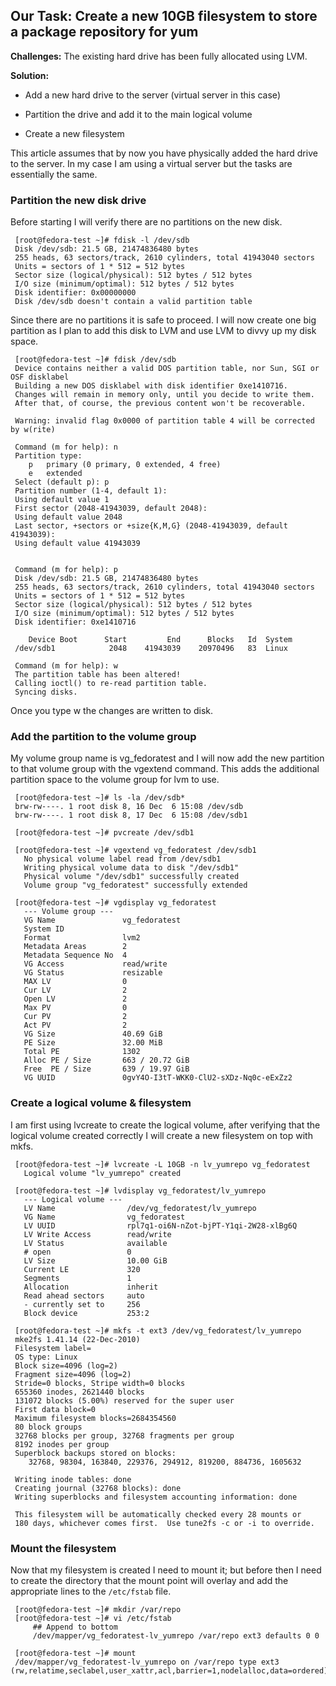 
## **Our Task:** Create a new 10GB filesystem to store a package repository for yum


**Challenges:** The existing hard drive has been fully allocated using LVM.

**Solution:**
	
  * Add a new hard drive to the server (virtual server in this case)
	
  * Partition the drive and add it to the main logical volume
	
  * Create a new filesystem

This article assumes that by now you have physically added the hard drive to the server. In my case I am using a virtual server but the tasks are essentially the same.

### Partition the new disk drive

Before starting I will verify there are no partitions on the new disk.
     
     [root@fedora-test ~]# fdisk -l /dev/sdb 
     Disk /dev/sdb: 21.5 GB, 21474836480 bytes
     255 heads, 63 sectors/track, 2610 cylinders, total 41943040 sectors
     Units = sectors of 1 * 512 = 512 bytes
     Sector size (logical/physical): 512 bytes / 512 bytes
     I/O size (minimum/optimal): 512 bytes / 512 bytes
     Disk identifier: 0x00000000
     Disk /dev/sdb doesn't contain a valid partition table

Since there are no partitions it is safe to proceed. I will now create one big partition as I plan to add this disk to LVM and use LVM to divvy up my disk space.
     
     [root@fedora-test ~]# fdisk /dev/sdb
     Device contains neither a valid DOS partition table, nor Sun, SGI or OSF disklabel
     Building a new DOS disklabel with disk identifier 0xe1410716.
     Changes will remain in memory only, until you decide to write them.
     After that, of course, the previous content won't be recoverable.
     
     Warning: invalid flag 0x0000 of partition table 4 will be corrected by w(rite)
     
     Command (m for help): n
     Partition type:
        p   primary (0 primary, 0 extended, 4 free)
        e   extended
     Select (default p): p
     Partition number (1-4, default 1):
     Using default value 1
     First sector (2048-41943039, default 2048):
     Using default value 2048
     Last sector, +sectors or +size{K,M,G} (2048-41943039, default 41943039):
     Using default value 41943039

     
     Command (m for help): p
     Disk /dev/sdb: 21.5 GB, 21474836480 bytes
     255 heads, 63 sectors/track, 2610 cylinders, total 41943040 sectors
     Units = sectors of 1 * 512 = 512 bytes
     Sector size (logical/physical): 512 bytes / 512 bytes
     I/O size (minimum/optimal): 512 bytes / 512 bytes
     Disk identifier: 0xe1410716
     
        Device Boot      Start         End      Blocks   Id  System
     /dev/sdb1            2048    41943039    20970496   83  Linux
     
     Command (m for help): w
     The partition table has been altered!
     Calling ioctl() to re-read partition table.
     Syncing disks.

Once you type w the changes are written to disk.

### Add the partition to the volume group

My volume group name is vg_fedoratest and I will now add the new partition to that volume group with the vgextend command. This adds the additional partition space to the volume group for lvm to use.

     [root@fedora-test ~]# ls -la /dev/sdb*
     brw-rw----. 1 root disk 8, 16 Dec  6 15:08 /dev/sdb
     brw-rw----. 1 root disk 8, 17 Dec  6 15:08 /dev/sdb1

     [root@fedora-test ~]# pvcreate /dev/sdb1

     [root@fedora-test ~]# vgextend vg_fedoratest /dev/sdb1
       No physical volume label read from /dev/sdb1
       Writing physical volume data to disk "/dev/sdb1"
       Physical volume "/dev/sdb1" successfully created
       Volume group "vg_fedoratest" successfully extended

     [root@fedora-test ~]# vgdisplay vg_fedoratest
       --- Volume group ---
       VG Name               vg_fedoratest
       System ID
       Format                lvm2
       Metadata Areas        2
       Metadata Sequence No  4
       VG Access             read/write
       VG Status             resizable
       MAX LV                0
       Cur LV                2
       Open LV               2
       Max PV                0
       Cur PV                2
       Act PV                2
       VG Size               40.69 GiB
       PE Size               32.00 MiB
       Total PE              1302
       Alloc PE / Size       663 / 20.72 GiB
       Free  PE / Size       639 / 19.97 GiB
       VG UUID               0gvY4O-I3tT-WKK0-ClU2-sXDz-Nq0c-eExZz2

### Create a logical volume & filesystem

I am first using lvcreate to create the logical volume, after verifying that the logical volume created correctly I will create a new filesystem on top with mkfs.
     
     [root@fedora-test ~]# lvcreate -L 10GB -n lv_yumrepo vg_fedoratest
       Logical volume "lv_yumrepo" created

     [root@fedora-test ~]# lvdisplay vg_fedoratest/lv_yumrepo
       --- Logical volume ---
       LV Name                /dev/vg_fedoratest/lv_yumrepo
       VG Name                vg_fedoratest
       LV UUID                rpl7q1-oi6N-nZot-bjPT-Y1qi-2W28-xlBg6Q
       LV Write Access        read/write
       LV Status              available
       # open                 0
       LV Size                10.00 GiB
       Current LE             320
       Segments               1
       Allocation             inherit
       Read ahead sectors     auto
       - currently set to     256
       Block device           253:2

     [root@fedora-test ~]# mkfs -t ext3 /dev/vg_fedoratest/lv_yumrepo
     mke2fs 1.41.14 (22-Dec-2010)
     Filesystem label=
     OS type: Linux
     Block size=4096 (log=2)
     Fragment size=4096 (log=2)
     Stride=0 blocks, Stripe width=0 blocks
     655360 inodes, 2621440 blocks
     131072 blocks (5.00%) reserved for the super user
     First data block=0
     Maximum filesystem blocks=2684354560
     80 block groups
     32768 blocks per group, 32768 fragments per group
     8192 inodes per group
     Superblock backups stored on blocks:
     	32768, 98304, 163840, 229376, 294912, 819200, 884736, 1605632
     
     Writing inode tables: done
     Creating journal (32768 blocks): done
     Writing superblocks and filesystem accounting information: done
     
     This filesystem will be automatically checked every 28 mounts or
     180 days, whichever comes first.  Use tune2fs -c or -i to override.

### Mount the filesystem

Now that my filesystem is created I need to mount it; but before then I need to create the directory that the mount point will overlay and add the appropriate lines to the `/etc/fstab` file.

     [root@fedora-test ~]# mkdir /var/repo
     [root@fedora-test ~]# vi /etc/fstab
         ## Append to bottom
         /dev/mapper/vg_fedoratest-lv_yumrepo /var/repo ext3 defaults 0 0

     [root@fedora-test ~]# mount
     /dev/mapper/vg_fedoratest-lv_yumrepo on /var/repo type ext3 (rw,relatime,seclabel,user_xattr,acl,barrier=1,nodelalloc,data=ordered)

